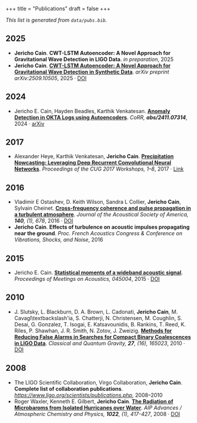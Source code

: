 +++
title = "Publications"
draft = false
+++

_This list is generated from `data/pubs.bib`._


## 2025

- **Jericho Cain**. **CWT-LSTM Autoencoder: A Novel Approach for Gravitational Wave Detection in LIGO Data**. *in preparation*, 2025
- **Jericho Cain**. **[CWT-LSTM Autoencoder: A Novel Approach for Gravitational Wave Detection in Synthetic Data](https://doi.org/10.48550/arXiv.2509.10505)**. *arXiv preprint arXiv:2509.10505*, 2025 · [DOI](https://doi.org/10.48550/arXiv.2509.10505)

## 2024

- Jericho E. Cain, Hayden Beadles, Karthik Venkatesan. **[Anomaly Detection in OKTA Logs using Autoencoders](https://arxiv.org/abs/2411.07314)**. *CoRR, **abs/2411.07314***, 2024 · [arXiv](https://arxiv.org/abs/2411.07314)

## 2017

- Alexander Heye, Karthik Venkatesan, **Jericho Cain**. **[Precipitation Nowcasting: Leveraging Deep Recurrent Convolutional Neural Networks](https://cug.org/proceedings/cug2017_proceedings/includes/files/pap155s2-file1.pdf)**. *Proceedings of the CUG 2017 Workshops, 1–8*, 2017 · [Link](https://cug.org/proceedings/cug2017_proceedings/includes/files/pap155s2-file1.pdf)

## 2016

- Vladimir E Ostashev, D. Keith Wilson, Sandra L Collier, **Jericho Cain**, Sylvain Cheinet. **[Cross-frequency coherence and pulse propagation in a turbulent atmosphere](https://doi.org/10.1121/1.4959003)**. *Journal of the Acoustical Society of America, **140**, (1), 678*, 2016 · [DOI](https://doi.org/10.1121/1.4959003)
- **Jericho Cain**. **Effects of turbulence on acoustic impulses propagating near the ground**. *Proc. French Acoustics Congress & Conference on Vibrations, Shocks, and Noise*, 2016

## 2015

- Jericho E. Cain. **[Statistical moments of a wideband acoustic signal](https://doi.org/10.1121/2.0000062)**. *Proceedings of Meetings on Acoustics, 045004*, 2015 · [DOI](https://doi.org/10.1121/2.0000062)

## 2010

- J. Slutsky, L. Blackburn, D. A. Brown, L. Cadonati, **Jericho Cain**, M. Cavagl\textbackslash\'ia, S. Chatterji, N. Christensen, M. Coughlin, S. Desai, G. Gonzalez, T. Isogai, E. Katsavounidis, B. Rankins, T. Reed, K. Riles, P. Shawhan, J. R. Smith, N. Zotov, J. Zweizig. **[Methods for Reducing False Alarms in Searches for Compact Binary Coalescences in LIGO Data](https://doi.org/10.1088/0264-9381/27/16/165023)**. *Classical and Quantum Gravity, **27**, (16), 165023*, 2010 · [DOI](https://doi.org/10.1088/0264-9381/27/16/165023)

## 2008

- The LIGO Scientific Collaboration, Virgo Collaboration, **Jericho Cain**. **Complete list of collaboration publications**. *https://www.ligo.org/scientists/publications.php*, 2008–2010
- Roger Waxler, Kenneth E. Gilbert, **Jericho Cain**. **[The Radiation of Microbaroms from Isolated Hurricanes over Water](https://doi.org/10.1063/1.2838136)**. *AIP Advances / Atmospheric Chemistry and Physics, **1022**, (1), 417-427*, 2008 · [DOI](https://doi.org/10.1063/1.2838136)

